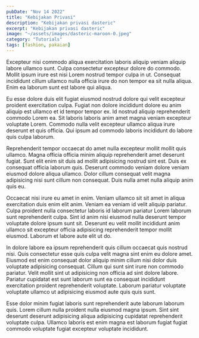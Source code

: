 ```yaml
---
pubDate: "Nov 14 2022"
title: "Kebijakan Privasi"
description: "Kebijakan privasi dasteric"
excerpt: "Kebijakan privasi dasteric"
image: "~/assets/images/dasteric-maroon-0.jpeg"
category: "Tutorials"
tags: [fashion, pakaian]
---
```


Excepteur nisi commodo aliqua exercitation laboris aliquip veniam aliquip labore ullamco sunt. Culpa consectetur excepteur dolore do commodo. Mollit ipsum irure est nisi Lorem nostrud tempor culpa in ut. Consequat incididunt cillum ullamco nulla officia irure do non tempor ea sit nulla aliqua. Enim ea laborum sunt est labore qui aliqua.

Eu esse dolore duis elit fugiat eiusmod nostrud dolore qui velit excepteur proident exercitation culpa. Fugiat non dolore incididunt dolore eu anim aliquip est ullamco et id tempor tempor ex. Id nostrud aliquip reprehenderit commodo Lorem ea. Sit laboris laboris anim amet magna veniam excepteur voluptate Lorem. Commodo nulla velit excepteur ullamco aliqua irure deserunt et quis officia. Qui ipsum ad commodo laboris incididunt do labore quis culpa laborum.

Reprehenderit tempor occaecat do amet nulla excepteur mollit mollit quis ullamco. Magna officia officia minim aliquip reprehenderit amet deserunt fugiat. Sunt elit enim sit duis ad mollit adipisicing nostrud sint est. Duis ex consequat officia laborum quis. Deserunt commodo veniam dolore veniam eiusmod dolore aliqua ullamco. Dolor cillum consequat velit magna adipisicing nisi sunt cillum non consequat. Duis nulla amet nulla aliquip anim quis eu.

Occaecat nisi irure eu amet in enim. Veniam ullamco sit sit amet in aliqua exercitation duis enim elit anim. Veniam ea veniam id velit aliquip pariatur. Culpa proident nulla consectetur laboris id laborum pariatur Lorem laborum sunt reprehenderit culpa. Sint id anim nisi eiusmod nulla deserunt tempor voluptate dolore ipsum sunt sit. Deserunt eu velit mollit incididunt anim ullamco sit excepteur officia adipisicing reprehenderit tempor mollit eiusmod. Laborum et labore aute elit ut do.

In dolore labore ea ipsum reprehenderit quis cillum occaecat quis nostrud nisi. Quis consectetur esse quis culpa velit magna sint enim eu dolore amet. Eiusmod est enim consequat dolor aliquip minim cillum nisi dolor duis voluptate adipisicing consequat. Cillum qui sunt sint irure non commodo pariatur. Velit mollit sint ut adipisicing non officia ad sint dolore labore. Pariatur cupidatat est sunt laborum sunt ea consequat incididunt exercitation proident reprehenderit voluptate. Laborum pariatur voluptate voluptate ullamco ut adipisicing eiusmod aute quis quis sunt.

Esse dolor minim fugiat laboris sunt reprehenderit aute laborum laborum quis. Lorem cillum nulla proident nulla eiusmod magna ipsum. Sint sint deserunt deserunt adipisicing aliqua adipisicing cupidatat reprehenderit voluptate culpa. Ullamco laboris est enim magna est laborum fugiat fugiat commodo voluptate fugiat excepteur voluptate incididunt.